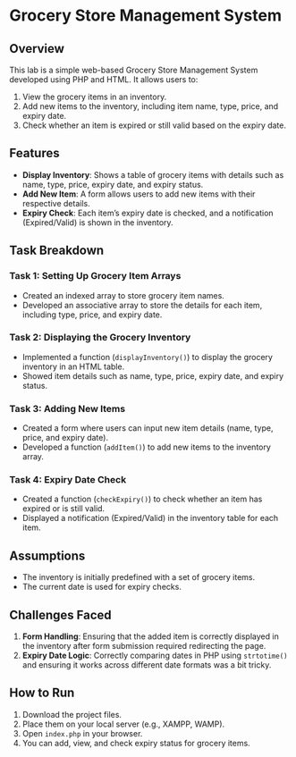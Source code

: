# Grocery Store Management System

## Overview
This lab is a simple web-based Grocery Store Management System developed using PHP and HTML. It allows users to:
1. View the grocery items in an inventory.
2. Add new items to the inventory, including item name, type, price, and expiry date.
3. Check whether an item is expired or still valid based on the expiry date.

## Features
- **Display Inventory**: Shows a table of grocery items with details such as name, type, price, expiry date, and expiry status.
- **Add New Item**: A form allows users to add new items with their respective details.
- **Expiry Check**: Each item’s expiry date is checked, and a notification (Expired/Valid) is shown in the inventory.

## Task Breakdown
### Task 1: Setting Up Grocery Item Arrays
- Created an indexed array to store grocery item names.
- Developed an associative array to store the details for each item, including type, price, and expiry date.

### Task 2: Displaying the Grocery Inventory
- Implemented a function (`displayInventory()`) to display the grocery inventory in an HTML table.
- Showed item details such as name, type, price, expiry date, and expiry status.

### Task 3: Adding New Items
- Created a form where users can input new item details (name, type, price, and expiry date).
- Developed a function (`addItem()`) to add new items to the inventory array.

### Task 4: Expiry Date Check
- Created a function (`checkExpiry()`) to check whether an item has expired or is still valid.
- Displayed a notification (Expired/Valid) in the inventory table for each item.

## Assumptions
- The inventory is initially predefined with a set of grocery items.
- The current date is used for expiry checks.

## Challenges Faced
1. **Form Handling**: Ensuring that the added item is correctly displayed in the inventory after form submission required redirecting the page.
2. **Expiry Date Logic**: Correctly comparing dates in PHP using `strtotime()` and ensuring it works across different date formats was a bit tricky.

## How to Run
1. Download the project files.
2. Place them on your local server (e.g., XAMPP, WAMP).
3. Open `index.php` in your browser.
4. You can add, view, and check expiry status for grocery items.
